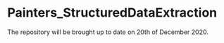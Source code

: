 # Painters_StructuredDataExtraction

The repository will be brought up to date on 20th of December 2020.
